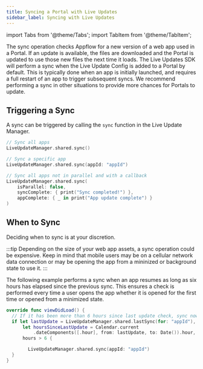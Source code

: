 ```yaml
---
title: Syncing a Portal with Live Updates
sidebar_label: Syncing with Live Updates
---
```


import Tabs from '@theme/Tabs';
import TabItem from '@theme/TabItem';

The sync operation checks Appflow for a new version of a web app used in a Portal. If an update is available, the files are downloaded and the Portal is updated to use those new files the next time it loads. The Live Updates SDK will perform a sync when the Live Update Config is added to a Portal by default. This is typically done when an app is initially launched, and requires a full restart of an app to trigger subsequent syncs. We recommend performing a sync in other situations to provide more chances for Portals to update.

## Triggering a Sync

A sync can be triggered by calling the `sync` function in the Live Update Manager.

```swift
// Sync all apps
LiveUpdateManager.shared.sync()

// Sync a specific app
LiveUpdateManager.shared.sync(appId: "appId")

// Sync all apps not in parallel and with a callback
LiveUpdateManager.shared.sync(
    isParallel: false,
    syncComplete: { print("Sync completed!") },
    appComplete: { _ in print("App update complete") }
)
```

## When to Sync

Deciding when to sync is at your discretion.

:::tip
Depending on the size of your web app assets, a sync operation could be expensive. Keep in mind that mobile users may be on a cellular network data connection or may be opening the app from a mininized or background state to use it.
:::

The following example performs a sync when an app resumes as long as six hours has elapsed since the previous sync. This ensures a check is performed every time a user opens the app whether it is opened for the first time or opened from a minimized state.

```swift title="ViewController.swift"
override func viewDidLoad() {
  // If it has been more than 6 hours since last update check, sync now.
  if let lastUpdate = LiveUpdateManager.shared.lastSync(for: "appId"),
      let hoursSinceLastUpdate = Calendar.current
          .dateComponents([.hour], from: lastUpdate, to: Date()).hour,
      hours > 6 {

        LiveUpdateManager.shared.sync(appId: "appId")
  }
}
```

